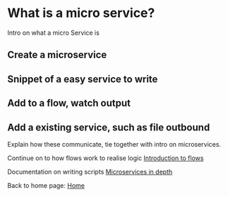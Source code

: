 # What is a micro service?

Intro on what a micro Service is

## Create a microservice

## Snippet of a easy service to write

## Add to a flow, watch output

## Add a existing service, such as file outbound

Explain how these communicate, tie together with intro on microservices.

Continue on to how flows work to realise logic [Introduction to flows](/microServiceBus.docs/nav/gettingstarted/flow)

Documentation on writing scripts [Microservices in depth](/microServiceBus.docs/nav/quickReference/microserviceDocumentation)

Back to home page: [Home](/microServiceBus.docs/)